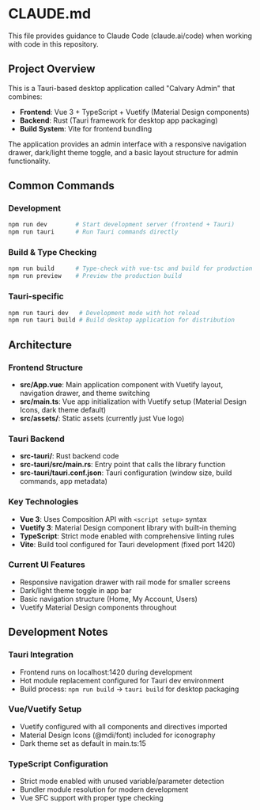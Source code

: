 # CLAUDE.md

This file provides guidance to Claude Code (claude.ai/code) when working with code in this repository.

## Project Overview

This is a Tauri-based desktop application called "Calvary Admin" that combines:
- **Frontend**: Vue 3 + TypeScript + Vuetify (Material Design components)
- **Backend**: Rust (Tauri framework for desktop app packaging)
- **Build System**: Vite for frontend bundling

The application provides an admin interface with a responsive navigation drawer, dark/light theme toggle, and a basic layout structure for admin functionality.

## Common Commands

### Development
```bash
npm run dev        # Start development server (frontend + Tauri)
npm run tauri      # Run Tauri commands directly
```

### Build & Type Checking
```bash
npm run build      # Type-check with vue-tsc and build for production
npm run preview    # Preview the production build
```

### Tauri-specific
```bash
npm run tauri dev   # Development mode with hot reload
npm run tauri build # Build desktop application for distribution
```

## Architecture

### Frontend Structure
- **src/App.vue**: Main application component with Vuetify layout, navigation drawer, and theme switching
- **src/main.ts**: Vue app initialization with Vuetify setup (Material Design Icons, dark theme default)
- **src/assets/**: Static assets (currently just Vue logo)

### Tauri Backend
- **src-tauri/**: Rust backend code
- **src-tauri/src/main.rs**: Entry point that calls the library function
- **src-tauri/tauri.conf.json**: Tauri configuration (window size, build commands, app metadata)

### Key Technologies
- **Vue 3**: Uses Composition API with `<script setup>` syntax
- **Vuetify 3**: Material Design component library with built-in theming
- **TypeScript**: Strict mode enabled with comprehensive linting rules
- **Vite**: Build tool configured for Tauri development (fixed port 1420)

### Current UI Features
- Responsive navigation drawer with rail mode for smaller screens
- Dark/light theme toggle in app bar
- Basic navigation structure (Home, My Account, Users)
- Vuetify Material Design components throughout

## Development Notes

### Tauri Integration
- Frontend runs on localhost:1420 during development
- Hot module replacement configured for Tauri dev environment
- Build process: `npm run build` → `tauri build` for desktop packaging

### Vue/Vuetify Setup
- Vuetify configured with all components and directives imported
- Material Design Icons (@mdi/font) included for iconography
- Dark theme set as default in main.ts:15

### TypeScript Configuration
- Strict mode enabled with unused variable/parameter detection
- Bundler module resolution for modern development
- Vue SFC support with proper type checking